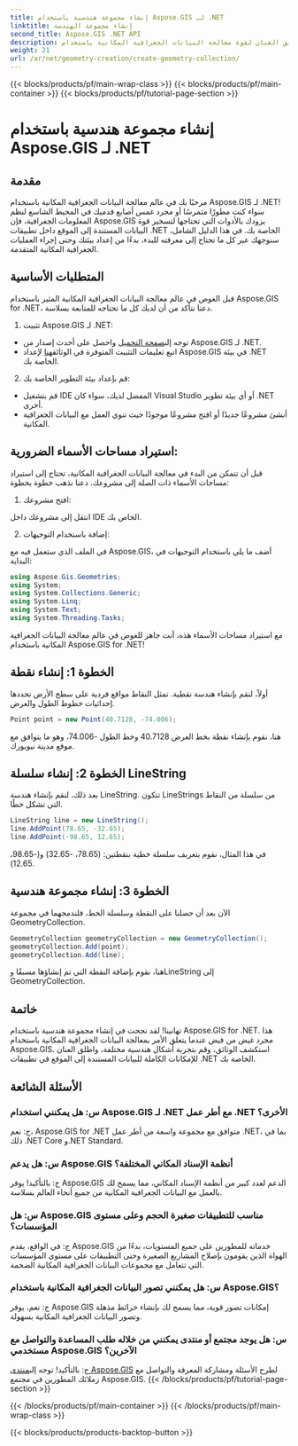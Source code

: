 ```yaml
---
title: إنشاء مجموعة هندسية باستخدام Aspose.GIS لـ .NET
linktitle: إنشاء مجموعة الهندسة
second_title: Aspose.GIS .NET API
description: أطلق العنان لقوة معالجة البيانات الجغرافية المكانية باستخدام Aspose.GIS for .NET. يمكنك إنشاء البيانات المستندة إلى الموقع وتصورها وتحليلها بسلاسة في تطبيقات .NET الخاصة بك.
weight: 21
url: /ar/net/geometry-creation/create-geometry-collection/
---
```


{{< blocks/products/pf/main-wrap-class >}}
{{< blocks/products/pf/main-container >}}
{{< blocks/products/pf/tutorial-page-section >}}

# إنشاء مجموعة هندسية باستخدام Aspose.GIS لـ .NET


## مقدمة

مرحبًا بك في عالم معالجة البيانات الجغرافية المكانية باستخدام Aspose.GIS لـ .NET! سواء كنت مطورًا متمرسًا أو مجرد غمس أصابع قدميك في المحيط الشاسع لنظم المعلومات الجغرافية، فإن Aspose.GIS يزودك بالأدوات التي تحتاجها لتسخير قوة البيانات المستندة إلى الموقع داخل تطبيقات .NET الخاصة بك. في هذا الدليل الشامل، سنوجهك عبر كل ما تحتاج إلى معرفته للبدء، بدءًا من إعداد بيئتك وحتى إجراء العمليات الجغرافية المكانية المتقدمة.

## المتطلبات الأساسية

قبل الغوص في عالم معالجة البيانات الجغرافية المكانية المثير باستخدام Aspose.GIS for .NET، دعنا نتأكد من أن لديك كل ما تحتاجه للمتابعة بسلاسة.

1. تثبيت Aspose.GIS لـ .NET:

- توجه إلى[صفحة التحميل](https://releases.aspose.com/gis/net/) واحصل على أحدث إصدار من Aspose.GIS لـ .NET.
-  اتبع تعليمات التثبيت المتوفرة في الوثائق[هنا](https://reference.aspose.com/gis/net/) لإعداد Aspose.GIS في بيئة .NET الخاصة بك.

2. قم بإعداد بيئة التطوير الخاصة بك:

- قم بتشغيل IDE المفضل لديك، سواء كان Visual Studio أو أي بيئة تطوير .NET أخرى.
- أنشئ مشروعًا جديدًا أو افتح مشروعًا موجودًا حيث تنوي العمل مع البيانات الجغرافية المكانية.

## استيراد مساحات الأسماء الضرورية:

قبل أن تتمكن من البدء في معالجة البيانات الجغرافية المكانية، تحتاج إلى استيراد مساحات الأسماء ذات الصلة إلى مشروعك. دعنا نذهب خطوة بخطوة:

1. افتح مشروعك:

انتقل إلى مشروعك داخل IDE الخاص بك.

2. إضافة باستخدام التوجيهات:

في الملف الذي ستعمل فيه مع Aspose.GIS، أضف ما يلي باستخدام التوجيهات في البداية:

```csharp
using Aspose.Gis.Geometries;
using System;
using System.Collections.Generic;
using System.Linq;
using System.Text;
using System.Threading.Tasks;
```

مع استيراد مساحات الأسماء هذه، أنت جاهز للغوص في عالم معالجة البيانات الجغرافية المكانية باستخدام Aspose.GIS for .NET!


## الخطوة 1: إنشاء نقطة

أولاً، لنقم بإنشاء هندسة نقطية. تمثل النقاط مواقع فردية على سطح الأرض تحددها إحداثيات خطوط الطول والعرض.

```csharp
Point point = new Point(40.7128, -74.006);
```

هنا، نقوم بإنشاء نقطة بخط العرض 40.7128 وخط الطول -74.006، وهو ما يتوافق مع موقع مدينة نيويورك.

## الخطوة 2: إنشاء سلسلة LineString

بعد ذلك، لنقم بإنشاء هندسة LineString. تتكون LineStrings من سلسلة من النقاط التي تشكل خطًا.

```csharp
LineString line = new LineString();
line.AddPoint(78.65, -32.65);
line.AddPoint(-98.65, 12.65);
```

في هذا المثال، نقوم بتعريف سلسلة خطية بنقطتين: (78.65، -32.65) و(-98.65، 12.65).

## الخطوة 3: إنشاء مجموعة هندسية

الآن بعد أن حصلنا على النقطة وسلسلة الخط، فلندمجهما في مجموعة GeometryCollection.

```csharp
GeometryCollection geometryCollection = new GeometryCollection();
geometryCollection.Add(point);
geometryCollection.Add(line);
```

هنا، نقوم بإضافة النقطة التي تم إنشاؤها مسبقًا وLineString إلى GeometryCollection.

## خاتمة

تهانينا! لقد نجحت في إنشاء مجموعة هندسية باستخدام Aspose.GIS for .NET. هذا مجرد غيض من فيض عندما يتعلق الأمر بمعالجة البيانات الجغرافية المكانية باستخدام Aspose.GIS. استكشف الوثائق، وقم بتجربة أشكال هندسية مختلفة، واطلق العنان للإمكانات الكاملة للبيانات المستندة إلى الموقع في تطبيقات .NET الخاصة بك.

## الأسئلة الشائعة

### س: هل يمكنني استخدام Aspose.GIS لـ .NET مع أطر عمل .NET الأخرى؟

ج: نعم، Aspose.GIS for .NET متوافق مع مجموعة واسعة من أطر عمل .NET، بما في ذلك .NET Core و.NET Standard.

### س: هل يدعم Aspose.GIS أنظمة الإسناد المكاني المختلفة؟

ج: بالتأكيد! يوفر Aspose.GIS الدعم لعدد كبير من أنظمة الإسناد المكاني، مما يسمح لك بالعمل مع البيانات الجغرافية المكانية من جميع أنحاء العالم بسلاسة.

### س: هل Aspose.GIS مناسب للتطبيقات صغيرة الحجم وعلى مستوى المؤسسات؟

ج: في الواقع، يقدم Aspose.GIS خدماته للمطورين على جميع المستويات، بدءًا من الهواة الذين يقومون بإصلاح المشاريع الصغيرة وحتى التطبيقات على مستوى المؤسسات التي تتعامل مع مجموعات البيانات الجغرافية المكانية الضخمة.

### س: هل يمكنني تصور البيانات الجغرافية المكانية باستخدام Aspose.GIS؟

ج: نعم، يوفر Aspose.GIS إمكانات تصور قوية، مما يسمح لك بإنشاء خرائط مذهلة وتصور البيانات الجغرافية المكانية بسهولة.

### س: هل يوجد مجتمع أو منتدى يمكنني من خلاله طلب المساعدة والتواصل مع مستخدمي Aspose.GIS الآخرين؟

 ج: بالتأكيد! توجه إلى[منتدى Aspose.GIS](https://forum.aspose.com/c/gis/33) لطرح الأسئلة ومشاركة المعرفة والتواصل مع زملائك المطورين في مجتمع Aspose.GIS.
{{< /blocks/products/pf/tutorial-page-section >}}

{{< /blocks/products/pf/main-container >}}
{{< /blocks/products/pf/main-wrap-class >}}

{{< blocks/products/products-backtop-button >}}
